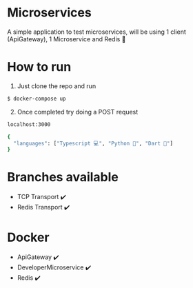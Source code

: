 # Microservices
A simple application to test microservices, will be using 1 client (ApiGateway), 1 Microservice and Redis 🥳

# How to run
1. Just clone the repo and run
```bash
$ docker-compose up
```
2. Once completed try doing a POST request
```bash
localhost:3000
```
```bash
{
  "languages": ["Typescript 💻", "Python 🐍", "Dart 📱"]
}
```


# Branches available
- TCP Transport ✔️
- Redis Transport ✔️

# Docker
- ApiGateway ✔️
- DeveloperMicroservice ✔️
- Redis ✔️
